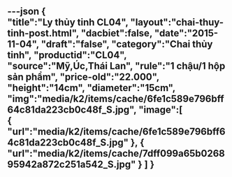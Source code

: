 ---json
{  
   "title":"Ly thủy tinh CL04",
 "layout":"chai-thuy-tinh-post.html",
    "dacbiet":false,
   "date":"2015-11-04",
   "draft":"false",
   "category":"Chai thủy tinh",
   "productid":"CL04",
   "source":"Mỹ,Úc,Thái Lan",
   "rule":"1 chậu/1 hộp sản phẩm",
    "price-old":"22.000",
    "height":"14cm",
    "diameter":"15cm",
   "img":"media/k2/items/cache/6fe1c589e796bff64c81da223cb0c48f_S.jpg",
   "image":[  
      {  
         "url":"media/k2/items/cache/6fe1c589e796bff64c81da223cb0c48f_S.jpg"
      },
      {  
         "url":"media/k2/items/cache/7dff099a65b026895942a872c251a542_S.jpg"
      }
   ]
}
---